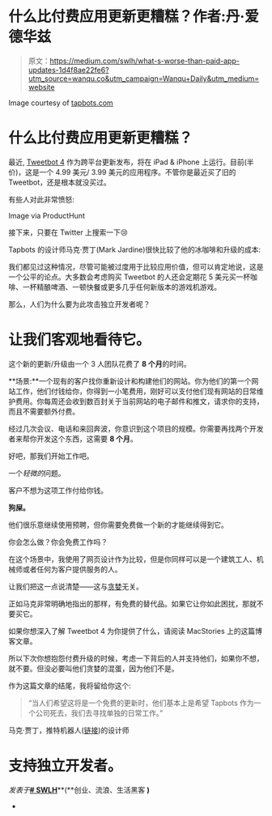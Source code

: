 # 什么比付费应用更新更糟糕？作者:丹·爱德华兹

> 原文：<https://medium.com/swlh/what-s-worse-than-paid-app-updates-1d4f8ae22fe6?utm_source=wanqu.co&utm_campaign=Wanqu+Daily&utm_medium=website>



Image courtesy of [tapbots.com](http://tapbots.com/tweetbot/)



# 什么比付费应用更新更糟糕？

最近, [Tweetbot 4](http://tapbots.com/tweetbot/) 作为跨平台更新发布，将在 iPad & iPhone 上运行。目前(半价)，这是一个 4.99 美元/ 3.99 美元的应用程序。不管你是最近买了旧的 Tweetbot，还是根本就没买过。

有些人对此非常愤怒:













Image via ProductHunt



接下来，只要在 Twitter 上搜索一下😢











Tapbots 的设计师马克·贾丁(Mark Jardine)很快比较了他的冰咖啡和升级的成本:



我们都见过这种情况，尽管可能被过度用于比较应用价值，但可以肯定地说，这是一个公平的论点。大多数会考虑购买 Tweetbot 的人还会定期花 5 美元买一杯咖啡、一杯精酿啤酒、一顿快餐或更多几乎任何新版本的游戏机游戏。

那么，人们为什么要为此攻击独立开发者呢？

# 让我们客观地看待它。

这个新的更新/升级由一个 3 人团队花费了 **8 个月**的时间。

**场景:**一个现有的客户找你重新设计和构建他们的网站。你为他们的第一个网站工作，他们付钱给你，你得到一小笔费用，刚好可以支付他们现有网站的日常维护费用。你每周还会收到数百封关于当前网站的电子邮件和推文，请求你的支持，而且不需要额外付费。

经过几次会议、电话和来回奔波，你意识到这个项目的规模。你需要再找两个开发者来帮你开发这个东西，这需要 **8 个月**。

好吧，那我们开始工作吧。

一个*轻微的*问题。

客户不想为这项工作付给你钱。

**狗屎。**

他们很乐意继续使用预聘，但你需要免费做一个新的才能继续得到它。

你会怎么做？你会免费工作吗？

在这个场景中，我使用了网页设计作为比较，但是你同样可以是一个建筑工人、机械师或者任何为客户提供服务的人。



让我们把这一点说清楚——这与[贪婪](https://twitter.com/hasanahmad80/status/649763863555145728)无关。

正如马克非常明确地指出的那样，有免费的替代品。如果它让你如此困扰，那就不要买它。

如果你想深入了解 Tweetbot 4 为你提供了什么，请阅读 MacStories 上的这篇博客文章。

所以下次你想抱怨付费升级的时候，考虑一下背后的人并支持他们，如果你不想，就不要。但没必要叫他们贪婪的混蛋，因为他们不是。

作为这篇文章的结尾，我将留给你这个:

> “当人们希望这将是一个免费的更新时，他们基本上是希望 Tapbots 作为一个公司死去，我们去寻找单独的日常工作。”

马克·贾丁，推特机器人([链接](https://twitter.com/markjardine/status/644309229713559552))的设计师



# 支持独立开发者。



*发表于*[**# SWLH**](https://medium.com/swlh)**(**创业、流浪、生活黑客 **)**

-



